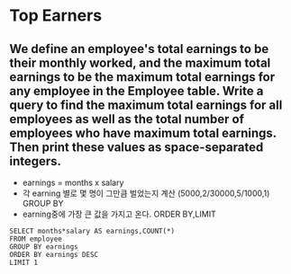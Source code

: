 # Top Earners
## We define an employee's total earnings to be their monthly  worked, and the maximum total earnings to be the maximum total earnings for any employee in the Employee table. Write a query to find the maximum total earnings for all employees as well as the total number of employees who have maximum total earnings. Then print these values as  space-separated integers.


* earnings = months x salary
* 각 earning 별로 몇 명이 그만큼 벌었는지 계산 (5000,2/30000,5/1000,1) GROUP BY
* earning중에 가장 큰 값을 가지고 온다. ORDER BY,LIMIT

```
SELECT months*salary AS earnings,COUNT(*)
FROM employee
GROUP BY earnings
ORDER BY earnings DESC
LIMIT 1
```